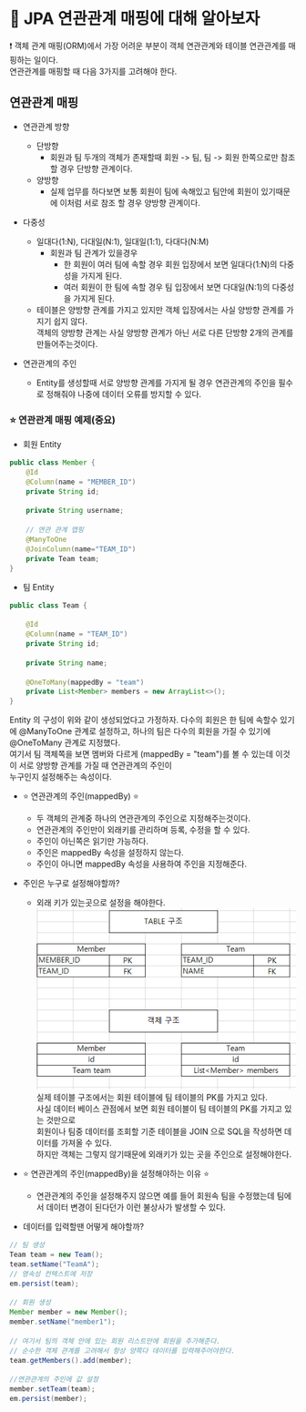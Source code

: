 # :newspaper: JPA 연관관계 매핑에 대해 알아보자

:exclamation: 
객체 관계 매핑(ORM)에서 가장 어려운 부분이 객체 연관관계와 테이블 연관관계를 매핑하는 일이다.  
연관관계를 매핑할 때 다음 3가지를 고려해야 한다.

## 연관관계 매핑
- 연관관계 방향
    - 단방향
        - 회원과 팀 두개의 객체가 존재할때 회원 -> 팀, 팀 -> 회원 한쪽으로만 참조할 경우 단방향 관계이다.  
    - 양방향
        - 실제 업무를 하다보면 보통 회원이 팀에 속해있고 팀안에 회원이 있기때문에 이처럼 서로 참조 할 경우 양방향 관계이다.

- 다중성
    - 일대다(1:N), 다대일(N:1), 일대일(1:1), 다대다(N:M)
        - 회원과 팀 관계가 있을경우
            - 한 회원이 여러 팀에 속할 경우 회원 입장에서 보면 일대다(1:N)의 다중성을 가지게 된다.
            - 여러 회원이 한 팀에 속할 경우 팀 입장에서 보면  다대일(N:1)의 다중성을 가지게 된다.
    - 테이블은 양방향 관계를 가지고 있지만 객체 입장에서는 사실 양방향 관계를 가지기 쉽지 않다.  
    객체의 양방향 관계는 사실 양방향 관계가 아닌 서로 다른 단방향 2개의 관계를 만들어주는것이다.
    
- 연관관계의 주인
    - Entity를 생성할때 서로 양방향 관계를 가지게 될 경우 연관관계의 주인을 필수로 정해줘야 나중에 데이터 오류를 방지할 수 있다.

### :star: 연관관계 매핑 예제(중요)
- 회원 Entity   
``` java
public class Member {
    @Id
    @Column(name = "MEMBER_ID")
    private String id;

    private String username;

    // 연관 관계 맵핑
    @ManyToOne
    @JoinColumn(name="TEAM_ID")
    private Team team;
}
```
- 팀 Entity
``` java
public class Team {

    @Id
    @Column(name = "TEAM_ID")
    private String id;

    private String name;
    
    @OneToMany(mappedBy = "team")
    private List<Member> members = new ArrayList<>();
}
```
Entity 의 구성이 위와 같이 생성되었다고 가정하자.
다수의 회원은 한 팀에 속할수 있기에 @ManyToOne 관계로 설정하고, 하나의 팀은 다수의 회원을 가질 수 있기에 @OneToMany 관계로 지정했다.   
여기서 팀 객체쪽을 보면 멤버와 다르게 (mappedBy = "team")를 볼 수 있는데 이것이 서로 양방향 관계를 가질 때 연관관계의 주인이  
누구인지 설정해주는 속성이다. 
- :star: 연관관계의 주인(mappedBy) :star:
    - 두 객체의 관계중 하나의 연관관계의 주인으로 지정해주는것이다.
    - 연관관계의 주인만이 외래키를 관리하며 등록, 수정을 할 수 있다.
    - 주인이 아닌쪽은 읽기만 가능하다.
    - 주인은 mappedBy 속성을 설정하지 않는다.
    - 주인이 아니면 mappedBy 속성을 사용하여 주인을 지정해준다.

- 주인은 누구로 설정해야할까?
    - 외래 키가 있는곳으로 설정을 해야한다.
      ![img.png](../imges/img_11.png)  
      실제 테이블 구조에서는 회원 테이블에 팀 테이블의 PK를 가지고 있다.  
      사실 데이터 베이스 관점에서 보면 회원 테이블이 팀 테이블의 PK를 가지고 있는 것만으로  
      회원이나 팀중 데이터를 조회할 기준 테이블을 JOIN 으로 SQL을 작성하면 데이터를 가져올 수 있다.   
      하지만 객체는 그렇지 않기때문에 외래키가 있는 곳을 주인으로 설정해야한다.

- :star: 연관관계의 주인(mappedBy)을 설정해야하는 이유 :star:
    - 연관관계의 주인을 설정해주지 않으면 예를 들어 회원속 팀을 수정했는데 팀에서 데이터 변경이 된다던가 이런 불상사가 발생할 수 있다.

- 데이터를 입력할땐 어떻게 해야할까?
``` java 
// 팀 생성
Team team = new Team();
team.setName("TeamA");
// 영속성 컨텍스트에 저장
em.persist(team);

// 회원 생성
Member member = new Member();
member.setName("member1");

// 여기서 팀의 객체 안에 있는 회원 리스트안에 회원을 추가해준다.
// 순수한 객체 관계를 고려해서 항상 양쪽다 데이터를 입력해주어야한다.
team.getMembers().add(member);

//연관관계의 주인에 값 설정
member.setTeam(team);
em.persist(member);
```